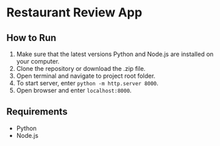 # Restaurant Review App

## How to Run
1. Make sure that the latest versions Python and Node.js are installed on your computer.
2. Clone the repository or download the .zip file.
3. Open terminal and navigate to project root folder.
4. To start server, enter `python -m http.server 8000`.
5. Open browser and enter `localhost:8000`.

## Requirements
- Python
- Node.js
